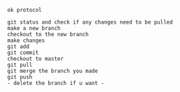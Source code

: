 
    ok protocol

    git status and check if any changes need to be pulled
    make a new branch
    checkout to the new branch
    make changes
    git add
    git commit
    checkout to master
    git pull
    git merge the branch you made
    git push
    - delete the branch if u want -
